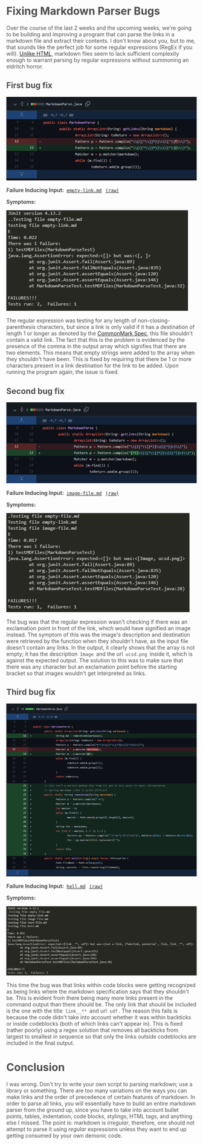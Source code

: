 <style>pre{white-space:pre-wrap;} h1 code{font-size: 0.9em; padding: 5px;} code{padding: 3px;} body {color:rgb(77,77,77);}</style>

# Fixing Markdown Parser Bugs
Over the course of the last 2 weeks and the upcoming weeks, we're going to be building and improving a program that can parse the links in a markdown file and extract their contents. I don't know about you, but to me, that sounds like the perfect job for some regular expressions (RegEx if you will). [Unlike HTML](https://stackoverflow.com/a/1732454), markdown files seem to lack sufficient complexity enough to warrant parsing by regular expressions without summoning an eldritch horror.
## First bug fix
![First code diff](/img/lab4/diff1.png)

**Failure Inducing Input:** [`empty-link.md`](https://github.com/Nicholas264/markdown-parse/blob/main/empty-link.md) [`(raw)`](https://raw.githubusercontent.com/Nicholas264/markdown-parse/main/empty-link.md)

**Symptoms:** 

![First symptom](/img/lab4/symptom1.png)

The regular expression was testing for any length of non-closing-parenthesis characters, but since a link is only valid if it has a destination of length 1 or longer as denoted by the [CommonMark Spec](https://spec.commonmark.org/0.30/#links), this file shouldn't contain a valid link. The fact that this is the problem is evidenced by the presence of the comma in the output array which signifies that there are two elements. This means that empty strings were added to the array when they shouldn't have been. This is fixed by requiring that there be 1 or more characters present in a link destination for the link to be added. Upon running the program again, the issue is fixed.

## Second bug fix
![Second code diff](/img/lab4/diff2.png)

**Failure Inducing Input:** [`image-file.md`](https://github.com/Nicholas264/markdown-parse/blob/main/image-file.md) [`(raw)`](https://raw.githubusercontent.com/Nicholas264/markdown-parse/main/image-file.md)

**Symptoms:**

![Second symptom](/img/lab4/symptom2.png)

The bug was that the regular expression wasn't checking if there was an exclamation point in front of the link, which would have signified an image instead. The symptom of this was the image's description and destination were retrieved by the function when they shouldn't have, as the input file doesn't contain any links. In the output, it clearly shows that the array is not empty;  it has the description `Image` and the url `ucsd.png` inside it, which is against the expected output. The solution to this was to make sure that there was any character but an exclamation point before the starting bracket so that images wouldn't get interpreted as links.

## Third bug fix
![Third code diff](/img/lab4/diff3.png)

**Failure Inducing Input:** [`hell.md`](https://github.com/Nicholas264/markdown-parse/blob/main/hell.md) [`(raw)`](https://raw.githubusercontent.com/Nicholas264/markdown-parse/main/hell.md)

**Symptoms:** 

![Third symptom](/img/lab4/symptom3.png)

This time the bug was that links within code blocks were getting recognized as being links where the markdown specification says that they shouldn't be. This is evident from there being many more links present in the command output than there should be. The only link that should be included is the one with the title `link__**` and url `sdf`. The reason this fails is because the code didn't take into account whether it was within backticks or inside codeblocks (both of which links can't appear in). This is fixed (rather poorly) using a regex solution that removes all backticks from largest to smallest in sequence so that only the links outside codeblocks are included in the final output.

# Conclusion
I was wrong. Don't try to write your own script to parsing markdown; use a library or something. There are too many variations on the ways you can make links and the order of precedence of certain features of markdown. In order to parse all links, you will essentially have to build an entire markdown parser from the ground up, since you have to take into account bullet points, tables, indentation, code blocks, stylings, HTML tags, and anything else I missed. The point is: markdown is *irregular*, therefore, one should not attempt to parse it using *regular* expressions unless they want to end up getting consumed by your own demonic code.
